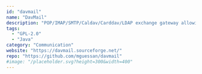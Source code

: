 ```yaml
---
id: "davmail"
name: "DavMail"
description: "POP/IMAP/SMTP/Caldav/Carddav/LDAP exchange gateway allowing users to use any mail/calendar client with an Exchange server, even from the internet or behind a firewall through Outlook Web Access."
tags:
  - "GPL-2.0"
  - "Java"
category: "Communication"
website: "https://davmail.sourceforge.net/"
repo: "https://github.com/mguessan/davmail"
#image: "/placeholder.svg?height=300&width=400"
---
```



